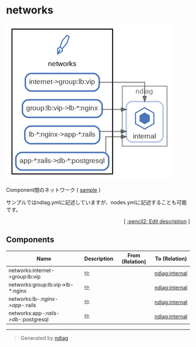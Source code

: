 # networks

![diagram](node-networks.png)

Component間のネットワーク ( [sample](/sample/input/ndiag.yml#L34-L59) )

サンプルではndiag.ymlに記述していますが、nodes.ymlに記述することも可能です。


<p align="right">
  [ <a href="../ndiag.descriptions.ja/_node-networks.md">:pencil2: Edit description</a> ]
<p>

## Components

| Name | Description | From (Relation) | To (Relation) |
| --- | --- | --- | --- |
| networks:internet->group:lb:vip |  <a href="../ndiag.descriptions.ja/_component-networks_internet-_group_lb_vip.md">:pencil2:</a> |  | [ndiag:internal](node-ndiag.md) |
| networks:group:lb:vip->lb-*:nginx |  <a href="../ndiag.descriptions.ja/_component-networks_group_lb_vip-_lb-__nginx.md">:pencil2:</a> |  | [ndiag:internal](node-ndiag.md) |
| networks:lb-*:nginx->app-*:rails |  <a href="../ndiag.descriptions.ja/_component-networks_lb-__nginx-_app-__rails.md">:pencil2:</a> |  | [ndiag:internal](node-ndiag.md) |
| networks:app-*:rails->db-*:postgresql |  <a href="../ndiag.descriptions.ja/_component-networks_app-__rails-_db-__postgresql.md">:pencil2:</a> |  | [ndiag:internal](node-ndiag.md) |


---

> Generated by [ndiag](https://github.com/k1LoW/ndiag)
